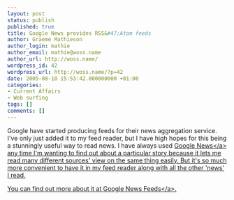 ```yaml
---
layout: post
status: publish
published: true
title: Google News provides RSS&#47;Atom feeds
author: Graeme Mathieson
author_login: mathie
author_email: mathie@woss.name
author_url: http://woss.name/
wordpress_id: 42
wordpress_url: http://woss.name/?p=42
date: 2005-08-10 15:53:42.000000000 +01:00
categories:
- Current Affairs
- Web surfing
tags: []
comments: []
---
```

Google have started producing feeds for their news aggregation service.  I've only just added it to my feed reader, but I have high hopes for this being a stunningly useful way to read news.  I have always used <a href="http:&#47;&#47;news.google.co.uk&#47;">Google News<&#47;a> any time I'm wanting to find out about a particular story because it lets me read many different sources' view on the same thing easily.  But it's so much more convenient to have it in my feed reader along with all the other 'news' I read.

You can find out more about it at <a href="http:&#47;&#47;news.google.co.uk&#47;intl&#47;en_uk&#47;news_feed_terms.html">Google News Feeds<&#47;a>.
